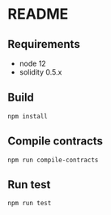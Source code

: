 # README

## Requirements

- node 12
- solidity 0.5.x

## Build

```
npm install
```

## Compile contracts

```
npm run compile-contracts
```

## Run test

```
npm run test
```
